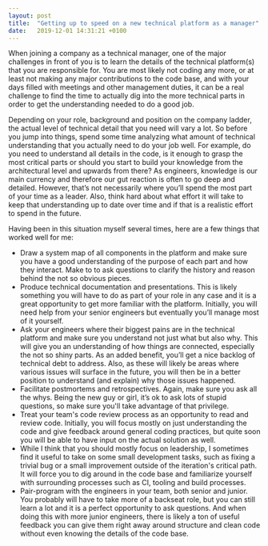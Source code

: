 ```yaml
---
layout: post
title:  "Getting up to speed on a new technical platform as a manager"
date:   2019-12-01 14:31:21 +0100
---
```


When joining a company as a technical manager, one of the major challenges in front of you is to learn the details of the technical platform(s) that you are responsible for. You are most likely not coding any more, or at least not making any major contributions to the code base, and with your days filled with meetings and other management duties, it can be a real challenge to find the time to actually dig into the more technical parts in order to get the understanding needed to do a good job.  

Depending on your role, background and position on the company ladder, the actual level of technical detail that you need will vary a lot. So before you jump into things, spend some time analyzing what amount of technical understanding that you actually need to do your job well. For example, do you need to understand all details in the code, is it enough to grasp the most critical parts or should you start to build your knowledge from the architectural level and upwards from there? As engineers, knowledge is our main currency and therefore our gut reaction is often to go deep and detailed. However, that’s not necessarily where you’ll spend the most part of your time as a leader. Also, think hard about what effort it will take to keep that understanding up to date over time and if that is a realistic effort to spend in the future.

Having been in this situation myself several times, here are a few things that worked well for me:

* Draw a system map of all components in the platform and make sure you have a good understanding of the purpose of each part and how they interact. Make to to ask questions to clarify the history and reason behind the not so obvious pieces.
* Produce technical documentation and presentations. This is likely something you will have to do as part of your role in any case and it is a great opportunity to get more familiar with the platform. Initially, you will need help from your senior engineers but eventually you’ll manage most of it yourself.
* Ask your engineers where their biggest pains are in the technical platform and make sure you understand not just what but also why. This will give you an understanding of how things are connected, especially the not so shiny parts. As an added benefit, you’ll get a nice backlog of technical debt to address. Also, as these will likely be areas where various issues will surface in the future, you will then be in a better position to understand (and explain) why those issues happened.
* Facilitate postmortems and retrospectives. Again, make sure you ask all the whys. Being the new guy or girl, it’s ok to ask lots of stupid questions, so make sure you'll take advantage of that privilege.
* Treat your team's code review process as an opportunity to read and review code. Initially, you will focus mostly on just understanding the code and give feedback around general coding practices, but quite soon you will be able to have input on the actual solution as well.
* While I think that you should mostly focus on leadership, I sometimes find it useful to take on some small development tasks, such as fixing a trivial bug or a small improvement outside of the iteration's critical path. It will force you to dig around in the code base and familiarize yourself with surrounding processes such as CI, tooling and build processes.
* Pair-program with the engineers in your team, both senior and junior. You probably will have to take more of a backseat role, but you can still learn a lot and it is a perfect opportunity to ask questions. And when doing this with more junior engineers, there is likely a ton of useful feedback you can give them right away around structure and clean code without even knowing the details of the code base.
